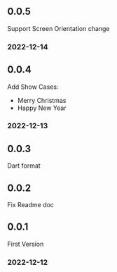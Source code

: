 ## 0.0.5

Support Screen Orientation change

### 2022-12-14

## 0.0.4

Add Show Cases:
- Merry Christmas 
- Happy New Year
### 2022-12-13

## 0.0.3

Dart format

## 0.0.2

Fix Readme doc


## 0.0.1

First Version

### 2022-12-12